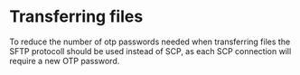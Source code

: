 # Transferring files

To reduce the number of otp passwords needed when transferring files the SFTP protocoll should be used instead of SCP, as each SCP connection will require a new OTP password.

